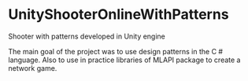 # UnityShooterOnlineWithPatterns
Shooter with patterns developed in Unity engine

The main goal of the project was to use design patterns in the C # language. Also to use in practice libraries of MLAPI package to create a network game.

